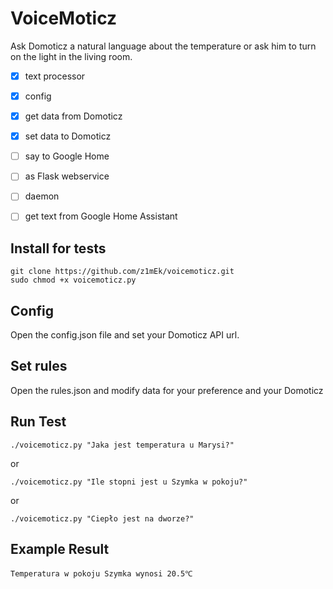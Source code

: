 # VoiceMoticz

Ask Domoticz a natural language about the temperature or ask him to turn on the light in the living room.

- [x] text processor
- [x] config
- [x] get data from Domoticz
- [x] set data to Domoticz
- [ ] say to Google Home
- [ ] as Flask webservice
- [ ] daemon
- [ ] get text from Google Home Assistant


## Install for tests
```
git clone https://github.com/z1mEk/voicemoticz.git
sudo chmod +x voicemoticz.py
```
## Config
Open the config.json file and set your Domoticz API url. 

## Set rules
Open the rules.json and modify data for your preference and your Domoticz

## Run Test
```
./voicemoticz.py "Jaka jest temperatura u Marysi?"
```
or 
```
./voicemoticz.py "Ile stopni jest u Szymka w pokoju?"
```
or
```
./voicemoticz.py "Ciepło jest na dworze?"
```
## Example Result
```
Temperatura w pokoju Szymka wynosi 20.5℃
```
